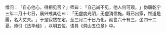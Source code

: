 僧问：​「自心他心，得相见否？​」师曰：​「自己尚不见，他人何可观。​」伪唐乾宁三年二月十七日，晨兴戒其徒曰：​「无虚度光阴，无虚消信施。既已出家，惟道是履，名大丈夫。​」于是寂然在定，至三月二十日乃化，阅世六十有三，坐四十二夏。师引《法华经》​，以明五位，语具《洞山五位章》中。